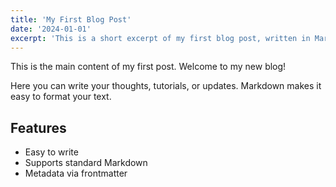 ```yaml
---
title: 'My First Blog Post'
date: '2024-01-01'
excerpt: 'This is a short excerpt of my first blog post, written in Markdown!'
---
```


This is the main content of my first post. Welcome to my new blog!

Here you can write your thoughts, tutorials, or updates. Markdown makes it easy to format your text.

## Features
- Easy to write
- Supports standard Markdown
- Metadata via frontmatter
